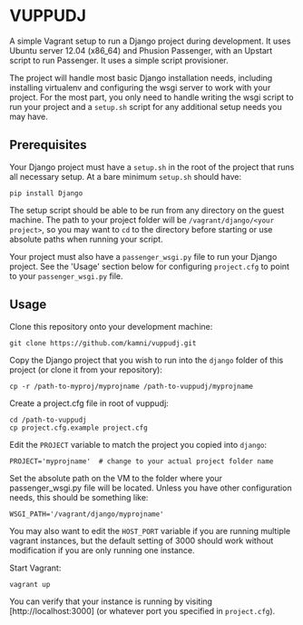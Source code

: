 # VUPPUDJ

A simple Vagrant setup to run a Django project during development. It uses
Ubuntu server 12.04 (x86_64) and Phusion Passenger, with an Upstart script to
run Passenger. It uses a simple script provisioner.

The project will handle most basic Django installation needs, including
installing virtualenv and configuring the wsgi server to work with your
project. For the most part, you only need to handle writing the wsgi script to
run your project and a `setup.sh` script for any additional setup needs you
may have.

## Prerequisites

Your Django project must have a `setup.sh` in the root of the project that runs
all necessary setup. At a bare minimum `setup.sh` should have:

    pip install Django

The setup script should be able to be run from any directory on the guest
machine. The path to your project folder will be `/vagrant/django/<your project>`,
so you may want to `cd` to the directory before starting or use absolute paths
when running your script.

Your project must also have a `passenger_wsgi.py` file to run your Django
project. See the 'Usage' section below for configuring `project.cfg` to point
to your `passenger_wsgi.py` file.

## Usage

Clone this repository onto your development machine:

    git clone https://github.com/kamni/vuppudj.git

Copy the Django project that you wish to run into the `django` folder
of this project (or clone it from your repository):

    cp -r /path-to-myproj/myprojname /path-to-vuppudj/myprojname

Create a project.cfg file in root of vuppudj:

    cd /path-to-vuppudj
    cp project.cfg.example project.cfg

Edit the `PROJECT` variable to match the project you copied into `django`:

    PROJECT='myprojname'  # change to your actual project folder name

Set the absolute path on the VM to the folder where your passenger_wsgi.py file
will be located.  Unless you have other configuration needs, this should be
something like:

    WSGI_PATH='/vagrant/django/myprojname'

You may also want to edit the `HOST_PORT` variable if you are running multiple
vagrant instances, but the default setting of 3000 should work without
modification if you are only running one instance.

Start Vagrant:

    vagrant up

You can verify that your instance is running by visiting [http://localhost:3000]
(or whatever port you specified in `project.cfg`).
